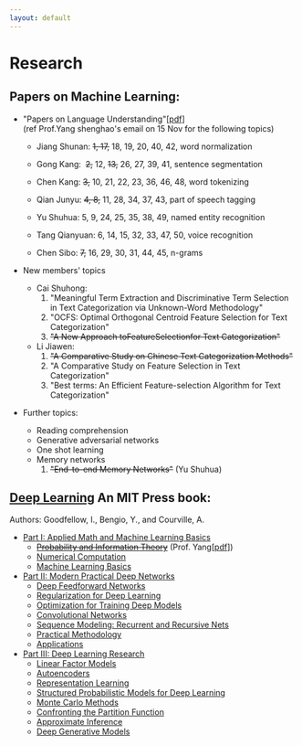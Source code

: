 ```yaml
---
layout: default
---
```


# Research

## Papers on Machine Learning:

- "Papers on Language Understanding"\[[pdf](reading-list-2016-09-18.pdf)\] <br/>
  (ref Prof.Yang shenghao's email on 15 Nov for the following topics)
  - Jiang Shunan:  ~~1, 17,~~ 18, 19, 20, 40, 42, word normalization
  
  - Gong Kang:  ~~2,~~ 12, ~~13,~~ 26, 27, 39, 41, sentence segmentation

  - Chen Kang:  ~~3,~~ 10, 21, 22, 23, 36, 46, 48, word tokenizing

  - Qian Junyu:  ~~4, 8,~~ 11, 28, 34, 37, 43, part of speech tagging

  - Yu Shuhua:  5, 9, 24, 25, 35, 38, 49, named entity recognition

  - Tang Qianyuan:  6, 14, 15, 32, 33, 47, 50, voice recognition

  - Chen Sibo:  ~~7,~~ 16, 29, 30, 31, 44, 45, n-grams 

- New members' topics
  - Cai Shuhong:
    1. "Meaningful Term Extraction and Discriminative Term Selection in Text Categorization via Unknown-Word Methodology"
    2. "OCFS: Optimal Orthogonal Centroid Feature Selection for Text Categorization"
    3. ~~"A New Approach toFeatureSelectionfor Text Categorization"~~
  
  - Li Jiawen: 
    1. ~~"A Comparative Study on Chinese Text Categorization Methods"~~ 
    2. "A Comparative Study on Feature Selection in Text Categorization"
    3. "Best terms: An Efficient Feature-selection Algorithm for Text Categorization"
          
- Further topics:
  - Reading comprehension
  - Generative adversarial networks
  - One shot learning
  - Memory networks
    1. ~~"End-to-end Memory Networks"~~ (Yu Shuhua)

## [Deep Learning](http://www.deeplearningbook.org) An MIT Press book:
   Authors: Goodfellow, I., Bengio, Y., and Courville, A.
- [Part I: Applied Math and Machine Learning Basics](http://www.deeplearningbook.org/contents/part_basics.html)
  - ~~[Probability and Information Theory](http://www.deeplearningbook.org/contents/prob.html)~~ (Prof. Yang\[[pdf](IT.pdf)\])
  - [Numerical Computation](http://www.deeplearningbook.org/contents/numerical.html)
  - [Machine Learning Basics](http://www.deeplearningbook.org/contents/ml.html)
- [Part II: Modern Practical Deep Networks](http://www.deeplearningbook.org/contents/part_practical.html)
  - [Deep Feedforward Networks](http://www.deeplearningbook.org/contents/mlp.html)
  - [Regularization for Deep Learning](http://www.deeplearningbook.org/contents/regularization.html)
  - [Optimization for Training Deep Models](http://www.deeplearningbook.org/contents/optimization.html)
  - [Convolutional Networks](http://www.deeplearningbook.org/contents/convnets.html)
  - [Sequence Modeling: Recurrent and Recursive Nets](http://www.deeplearningbook.org/contents/rnn.html)
  - [Practical Methodology](http://www.deeplearningbook.org/contents/guidelines.html)
  - [Applications](http://www.deeplearningbook.org/contents/applications.html)
- [Part III: Deep Learning Research](http://www.deeplearningbook.org/contents/part_research.html)
  - [Linear Factor Models](http://www.deeplearningbook.org/contents/linear_factors.html)
  - [Autoencoders](http://www.deeplearningbook.org/contents/autoencoders.html)
  - [Representation Learning](http://www.deeplearningbook.org/contents/representation.html)
  - [Structured Probabilistic Models for Deep Learning](http://www.deeplearningbook.org/contents/graphical_models.html)
  - [Monte Carlo Methods](http://www.deeplearningbook.org/contents/monte_carlo.html)
  - [Confronting the Partition Function](http://www.deeplearningbook.org/contents/partition.html)
  - [Approximate Inference](http://www.deeplearningbook.org/contents/inference.html)
  - [Deep Generative Models](http://www.deeplearningbook.org/contents/generative_models.html)

